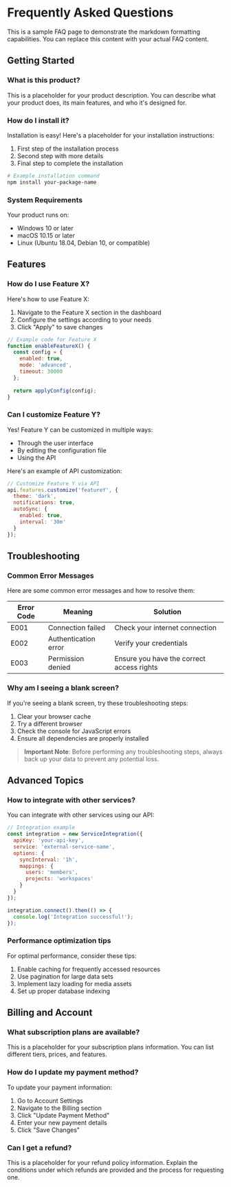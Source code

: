 # Frequently Asked Questions

This is a sample FAQ page to demonstrate the markdown formatting capabilities. You can replace this content with your actual FAQ content.

## Getting Started

### What is this product?

This is a placeholder for your product description. You can describe what your product does, its main features, and who it's designed for.

### How do I install it?

Installation is easy! Here's a placeholder for your installation instructions:

1. First step of the installation process
2. Second step with more details
3. Final step to complete the installation

```bash
# Example installation command
npm install your-package-name
```

### System Requirements

Your product runs on:

- Windows 10 or later
- macOS 10.15 or later
- Linux (Ubuntu 18.04, Debian 10, or compatible)

## Features

### How do I use Feature X?

Here's how to use Feature X:

1. Navigate to the Feature X section in the dashboard
2. Configure the settings according to your needs
3. Click "Apply" to save changes

```javascript
// Example code for Feature X
function enableFeatureX() {
  const config = {
    enabled: true,
    mode: 'advanced',
    timeout: 30000
  };
  
  return applyConfig(config);
}
```

### Can I customize Feature Y?

Yes! Feature Y can be customized in multiple ways:

- Through the user interface
- By editing the configuration file
- Using the API

Here's an example of API customization:

```javascript
// Customize Feature Y via API
api.features.customize('featureY', {
  theme: 'dark',
  notifications: true,
  autoSync: {
    enabled: true,
    interval: '30m'
  }
});
```

## Troubleshooting

### Common Error Messages

Here are some common error messages and how to resolve them:

| Error Code | Meaning | Solution |
|------------|---------|----------|
| E001 | Connection failed | Check your internet connection |
| E002 | Authentication error | Verify your credentials |
| E003 | Permission denied | Ensure you have the correct access rights |

### Why am I seeing a blank screen?

If you're seeing a blank screen, try these troubleshooting steps:

1. Clear your browser cache
2. Try a different browser
3. Check the console for JavaScript errors
4. Ensure all dependencies are properly installed

> **Important Note**: Before performing any troubleshooting steps, always back up your data to prevent any potential loss.

## Advanced Topics

### How to integrate with other services?

You can integrate with other services using our API:

```javascript
// Integration example
const integration = new ServiceIntegration({
  apiKey: 'your-api-key',
  service: 'external-service-name',
  options: {
    syncInterval: '1h',
    mappings: {
      users: 'members',
      projects: 'workspaces'
    }
  }
});

integration.connect().then(() => {
  console.log('Integration successful!');
});
```

### Performance optimization tips

For optimal performance, consider these tips:

1. Enable caching for frequently accessed resources
2. Use pagination for large data sets
3. Implement lazy loading for media assets
4. Set up proper database indexing

## Billing and Account

### What subscription plans are available?

This is a placeholder for your subscription plans information. You can list different tiers, prices, and features.

### How do I update my payment method?

To update your payment information:

1. Go to Account Settings
2. Navigate to the Billing section
3. Click "Update Payment Method"
4. Enter your new payment details
5. Click "Save Changes"

### Can I get a refund?

This is a placeholder for your refund policy information. Explain the conditions under which refunds are provided and the process for requesting one.